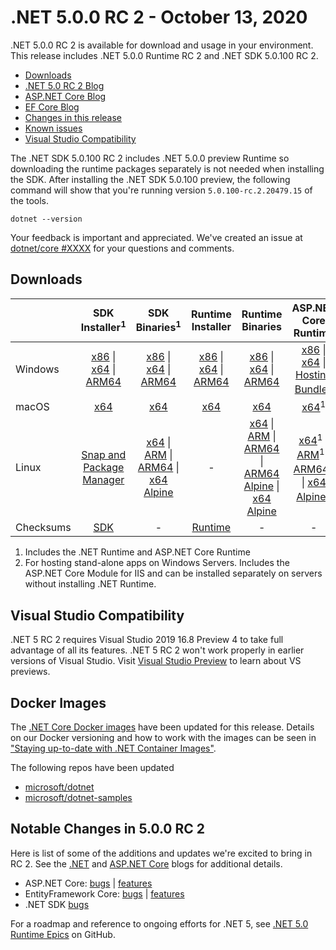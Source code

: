 # .NET 5.0.0 RC 2 - October 13, 2020

.NET 5.0.0 RC 2 is available for download and usage in your environment. This release includes .NET 5.0.0 Runtime RC 2 and .NET SDK 5.0.100 RC 2.

* [Downloads](https://dotnet.microsoft.com/download/dotnet/5.0)
* [.NET 5.0 RC 2 Blog][dotnet-blog]
* [ASP.NET Core Blog][aspnet-blog]
* [EF Core Blog][ef-blog]
* [Changes in this release](#notable-changes-in-500-rc-2)
* [Known issues](../5.0-known-issues.md)
* [Visual Studio Compatibility](#visual-studio-compatibility)

The .NET SDK 5.0.100 RC 2 includes .NET 5.0.0 preview Runtime so downloading the runtime packages separately is not needed when installing the SDK. After installing the .NET SDK 5.0.100 preview, the following command will show that you're running version `5.0.100-rc.2.20479.15` of the tools.

`dotnet --version`

Your feedback is important and appreciated. We've created an issue at [dotnet/core #XXXX](https://github.com/dotnet/core/issues/XXXX) for your questions and comments.

## Downloads

|           | SDK Installer<sup>1</sup>                        | SDK Binaries<sup>1</sup>                 | Runtime Installer                                        | Runtime Binaries                                 | ASP.NET Core Runtime           |
| --------- | :------------------------------------------:     | :----------------------:                 | :---------------------------:                            | :-------------------------:                      | :-----------------:            |
| Windows   | [x86][dotnet-sdk-win-x86.exe] \| [x64][dotnet-sdk-win-x64.exe] \| [ARM64][dotnet-sdk-win-arm64.exe] | [x86][dotnet-sdk-win-x86.zip] \| [x64][dotnet-sdk-win-x64.zip] \|  [ARM64][dotnet-sdk-win-arm64.zip] | [x86][dotnet-runtime-win-x86.exe] \| [x64][dotnet-runtime-win-x64.exe] \| [ARM64][dotnet-runtime-win-arm64.exe] | [x86][dotnet-runtime-win-x86.zip] \| [x64][dotnet-runtime-win-x64.zip] \| [ARM64][dotnet-runtime-win-arm64.zip] | [x86][aspnetcore-runtime-win-x86.exe] \| [x64][aspnetcore-runtime-win-x64.exe] \|<br> [Hosting Bundle][dotnet-hosting-win.exe]<sup>2</sup> |
| macOS     | [x64][dotnet-sdk-osx-x64.pkg]  | [x64][dotnet-sdk-osx-x64.tar.gz]     | [x64][dotnet-runtime-osx-x64.pkg] | [x64][dotnet-runtime-osx-x64.tar.gz] | [x64][aspnetcore-runtime-osx-x64.tar.gz]<sup>1</sup>
| Linux     | [Snap and Package Manager](5.0.0-rc.2-install-instructions.md)  | [x64][dotnet-sdk-linux-x64.tar.gz] \| [ARM][dotnet-sdk-linux-arm.tar.gz] \| [ARM64][dotnet-sdk-linux-arm64.tar.gz] \| [x64 Alpine][dotnet-sdk-linux-musl-x64.tar.gz] | - | [x64][dotnet-runtime-linux-x64.tar.gz] \| [ARM][dotnet-runtime-linux-arm.tar.gz] \| [ARM64][dotnet-runtime-linux-arm64.tar.gz] \| [ARM64 Alpine][dotnet-runtime-linux-musl-arm64.tar.gz] \| [x64 Alpine][dotnet-runtime-linux-musl-x64.tar.gz] | [x64][aspnetcore-runtime-linux-x64.tar.gz]<sup>1</sup>  \| [ARM][aspnetcore-runtime-linux-arm.tar.gz]<sup>1</sup> \| [ARM64][aspnetcore-runtime-linux-arm64.tar.gz]<sup>1</sup> \| [x64 Alpine][aspnetcore-runtime-linux-musl-x64.tar.gz]<sup>1</sup> |
| Checksums | [SDK][checksums-sdk]                             | -                                        | [Runtime][checksums-runtime]                             | - | - |

1. Includes the .NET Runtime and ASP.NET Core Runtime
2. For hosting stand-alone apps on Windows Servers. Includes the ASP.NET Core Module for IIS and can be installed separately on servers without installing .NET Runtime.

## Visual Studio Compatibility

.NET 5 RC 2 requires Visual Studio 2019 16.8 Preview 4 to take full advantage of all its features. .NET 5 RC 2 won't work properly in earlier versions of Visual Studio. Visit [Visual Studio Preview](https://visualstudio.microsoft.com/vs/preview/) to learn about VS previews.

## Docker Images

The [.NET Core Docker images](https://hub.docker.com/r/microsoft/dotnet/) have been updated for this release. Details on our Docker versioning and how to work with the images can be seen in ["Staying up-to-date with .NET Container Images"](https://blogs.msdn.microsoft.com/dotnet/2018/06/18/staying-up-to-date-with-net-container-images/).

The following repos have been updated

* [microsoft/dotnet](https://hub.docker.com/r/microsoft/dotnet)
* [microsoft/dotnet-samples](https://hub.docker.com/r/microsoft/dotnet-samples)

## Notable Changes in 5.0.0 RC 2

Here is list of some of the additions and updates we're excited to bring in RC 2. See the [.NET][dotnet-blog] and [ASP.NET Core][aspnet-blog] blogs for additional details.

* ASP.NET Core: [bugs][aspnet_bugs] | [features][aspnet_features]
* EntityFramework Core: [bugs][ef_bugs] | [features][ef_features]
* .NET SDK [bugs][sdk_bugs]

For a roadmap and reference to ongoing efforts for .NET 5, see [.NET 5.0 Runtime Epics](https://github.com/dotnet/runtime/issues/37269) on GitHub.

[blob-runtime]: https://dotnetcli.blob.core.windows.net/dotnet/Runtime/
[blob-sdk]: https://dotnetcli.blob.core.windows.net/dotnet/Sdk/
[release-notes]: https://github.com/dotnet/core/blob/master/release-notes/5.0/preview/5.0.0-rc.2.md

[checksums-runtime]: https://dotnetcli.blob.core.windows.net/dotnet/checksums/5.0.0-rc.2-sha.txt
[checksums-sdk]: https://dotnetcli.blob.core.windows.net/dotnet/checksums/5.0.0-rc.2-sha.txt

[linux-install]: https://www.microsoft.com/net/download/linux
[linux-setup]: https://github.com/dotnet/core/blob/master/Documentation/linux-setup.md

[dotnet-blog]: https://devblogs.microsoft.com/dotnet/announcing-net-5-0-rc-2/
[aspnet-blog]: https://devblogs.microsoft.com/aspnet/asp-net-core-updates-in-net-5-release-candidate-2/
[ef-blog]: https://devblogs.microsoft.com/dotnet/announcing-entity-framework-core-efcore-5-0-rc2/
[ef_bugs]: https://github.com/dotnet/efcore/issues?q=is%3Aissue+milestone%3A5.0.0-rc2+is%3Aclosed+label%3Atype-bug+is%3Aclosed
[ef_features]: https://github.com/dotnet/efcore/issues?q=is%3Aissue+milestone%3A5.0.0-rc2+is%3Aclosed+label%3Atype-enhancement+is%3Aclosed

[aspnet_bugs]: https://github.com/aspnet/AspNetCore/issues?q=is%3Aissue+milestone%3A5.0.0-rc2+label%3ADone+label%3Abug+is%3Aclosed
[aspnet_features]: https://github.com/aspnet/AspNetCore/issues?q=is%3Aissue+milestone%3A5.0.0-rc2+label%3ADone+label%3Aenhancement+is%3Aclosed
[runtime_bugs]: https://github.com/dotnet/runtime/issues?utf8=%E2%9C%93&q=is%3Aissue+milestone%3A5.0+label%3Abug+is%3Aclosed
[runtime_features]: https://github.com/dotnet/runtime/issues?q=is%3Aissue+milestone%3A5.0+label%3Aenhancement+is%3Aclosed

[sdk_bugs]: https://github.com/dotnet/sdk/issues?q=is%3Aissue+is%3Aclosed+milestone%3A5.0.1xx+is%3Aclosed


[//]: # ( Runtime 5.0.0-rc.2.20475.5)
[dotnet-runtime-linux-arm.tar.gz]: https://download.visualstudio.microsoft.com/download/pr/91f51f33-238d-46bd-9d28-4d07667c49fb/693e99d7e048f96ba1237b19a9c848a9/dotnet-runtime-5.0.0-rc.2.20475.5-linux-arm.tar.gz
[dotnet-runtime-linux-arm64.tar.gz]: https://download.visualstudio.microsoft.com/download/pr/f765599d-3130-4825-acc5-92c717a06013/22fcf79920ad59b0cce1653a1171a80e/dotnet-runtime-5.0.0-rc.2.20475.5-linux-arm64.tar.gz
[dotnet-runtime-linux-musl-arm64.tar.gz]: https://download.visualstudio.microsoft.com/download/pr/9f24d1a3-44ca-40f4-a129-aa71dc649f87/0eaaade7b6919a1f968e62a1f1cadfbe/dotnet-runtime-5.0.0-rc.2.20475.5-linux-musl-arm64.tar.gz
[dotnet-runtime-linux-musl-x64.tar.gz]: https://download.visualstudio.microsoft.com/download/pr/ef5fba19-c738-45ba-ac4e-bea399bb1086/ae704db109eec283eee4ecb0cbab491c/dotnet-runtime-5.0.0-rc.2.20475.5-linux-musl-x64.tar.gz
[dotnet-runtime-linux-x64.tar.gz]: https://download.visualstudio.microsoft.com/download/pr/3df8caad-2e73-4969-82d1-bd467054c552/06078adfbda938c50ab0dbca01f14ee4/dotnet-runtime-5.0.0-rc.2.20475.5-linux-x64.tar.gz
[dotnet-runtime-osx-x64.pkg]: https://download.visualstudio.microsoft.com/download/pr/6e1df8ce-94d1-4fbf-b1fd-e7128696466f/0c0616999df20b12df4905075b00331c/dotnet-runtime-5.0.0-rc.2.20475.5-osx-x64.pkg
[dotnet-runtime-osx-x64.tar.gz]: https://download.visualstudio.microsoft.com/download/pr/71387715-de5a-4cba-851b-77bdcda1b8df/26fce295fd4e8c28e6cf2c50ca3aeb51/dotnet-runtime-5.0.0-rc.2.20475.5-osx-x64.tar.gz
[dotnet-runtime-win-arm64.exe]: https://download.visualstudio.microsoft.com/download/pr/123fb0d6-4c3e-4639-8cfd-155e3a6b1710/1b4c779d06b348cb440966c4998a80c9/dotnet-runtime-5.0.0-rc.2.20475.5-win-arm64.exe
[dotnet-runtime-win-arm64.zip]: https://download.visualstudio.microsoft.com/download/pr/49591300-4023-4a5f-9cc7-7bf46ec4fdcf/ea4caf85b4c3fb9adda55142ec66f172/dotnet-runtime-5.0.0-rc.2.20475.5-win-arm64.zip
[dotnet-runtime-win-x64.exe]: https://download.visualstudio.microsoft.com/download/pr/054458a0-ecae-4d40-8fab-cac711ab3074/79964cee73907a8a015db5efcb01ac3c/dotnet-runtime-5.0.0-rc.2.20475.5-win-x64.exe
[dotnet-runtime-win-x64.zip]: https://download.visualstudio.microsoft.com/download/pr/603925fc-b50c-4657-a5dd-d1652aa39e07/90e27c1418a58bf3226cf6bab7dec5fa/dotnet-runtime-5.0.0-rc.2.20475.5-win-x64.zip
[dotnet-runtime-win-x86.exe]: https://download.visualstudio.microsoft.com/download/pr/bd93b8cf-5757-49e0-93a0-ab53a377e5ff/728097b8d85670f3f64bddea4338d0aa/dotnet-runtime-5.0.0-rc.2.20475.5-win-x86.exe
[dotnet-runtime-win-x86.zip]: https://download.visualstudio.microsoft.com/download/pr/a3b8f8fb-6824-4dac-a6be-dd3f51c487a0/e7a0ae5890d7731349acb1a39c730790/dotnet-runtime-5.0.0-rc.2.20475.5-win-x86.zip

[//]: # ( WindowsDesktop 5.0.0-rc.2.20475.6)
[windowsdesktop-runtime-win-arm64.exe]: https://download.visualstudio.microsoft.com/download/pr/a9243817-2e2f-4a9d-999e-41496c7681b2/f27e936a6dab4ab25f38616dbe7369e7/windowsdesktop-runtime-5.0.0-rc.2.20475.6-win-arm64.exe
[windowsdesktop-runtime-win-x64.exe]: https://download.visualstudio.microsoft.com/download/pr/91fb8d46-77fc-4d2b-9762-31584f514470/0c7041dfe359e909743f35e2585af108/windowsdesktop-runtime-5.0.0-rc.2.20475.6-win-x64.exe
[windowsdesktop-runtime-win-x86.exe]: https://download.visualstudio.microsoft.com/download/pr/f125aff4-8055-4ddb-955c-8e65043c33d0/5cc82db36244efb98176d2b4bfed584b/windowsdesktop-runtime-5.0.0-rc.2.20475.6-win-x86.exe

[//]: # ( ASP 5.0.0-rc.2.20475.17)
[aspnetcore-runtime-linux-arm.tar.gz]: https://download.visualstudio.microsoft.com/download/pr/d28b2c72-92f7-44fd-b673-f7c24275f513/694228a9541d905bda4417156a9617df/aspnetcore-runtime-5.0.0-rc.2.20475.17-linux-arm.tar.gz
[aspnetcore-runtime-linux-arm64.tar.gz]: https://download.visualstudio.microsoft.com/download/pr/565b6b58-e67d-4572-b376-574634730f7d/46cd04ba8e137ad20fd0e97814350ff3/aspnetcore-runtime-5.0.0-rc.2.20475.17-linux-arm64.tar.gz
[aspnetcore-runtime-linux-musl-arm64.tar.gz]: https://download.visualstudio.microsoft.com/download/pr/265f6f53-9338-4b5e-b42f-923ce1bed379/d2959c292c1332765338097fc63cf686/aspnetcore-runtime-5.0.0-rc.2.20475.17-linux-musl-arm64.tar.gz
[aspnetcore-runtime-linux-musl-x64.tar.gz]: https://download.visualstudio.microsoft.com/download/pr/37b5258c-1758-4e5d-8f53-7431199c1575/f6186fe70e60469e66ca1b1bc9f59ffa/aspnetcore-runtime-5.0.0-rc.2.20475.17-linux-musl-x64.tar.gz
[aspnetcore-runtime-linux-x64.tar.gz]: https://download.visualstudio.microsoft.com/download/pr/76b700c1-f51b-454d-8082-dd0f6db0b5eb/e128bda60e4a72fd2fd38b50b442623e/aspnetcore-runtime-5.0.0-rc.2.20475.17-linux-x64.tar.gz
[aspnetcore-runtime-osx-x64.tar.gz]: https://download.visualstudio.microsoft.com/download/pr/4c32af7f-e685-4bd9-8792-e7cdd5f46a20/4bdad80338f3e4e4b65a04c5cd65cceb/aspnetcore-runtime-5.0.0-rc.2.20475.17-osx-x64.tar.gz
[aspnetcore-runtime-win-arm64.zip]: https://download.visualstudio.microsoft.com/download/pr/36abe09b-b2ab-4986-9a45-87aa2391cdb3/07bd88dc9a1fc229faead6cf4eff92fe/aspnetcore-runtime-5.0.0-rc.2.20475.17-win-arm64.zip
[aspnetcore-runtime-win-x64.exe]: https://download.visualstudio.microsoft.com/download/pr/c29737de-627f-44be-ba9e-7292fb0fb97e/3476046d9f030ef6af11bcb7c4c51b7a/aspnetcore-runtime-5.0.0-rc.2.20475.17-win-x64.exe
[aspnetcore-runtime-win-x64.zip]: https://download.visualstudio.microsoft.com/download/pr/5208bb4a-0704-44c2-b8c1-95871f23f2c9/7c0c1fded168bb35ff4ddd5c3fb85736/aspnetcore-runtime-5.0.0-rc.2.20475.17-win-x64.zip
[aspnetcore-runtime-win-x86.exe]: https://download.visualstudio.microsoft.com/download/pr/f2306025-c7ad-45de-b351-0f04b30ac115/d75c53920c15dd23fc61d780722636ed/aspnetcore-runtime-5.0.0-rc.2.20475.17-win-x86.exe
[aspnetcore-runtime-win-x86.zip]: https://download.visualstudio.microsoft.com/download/pr/c79c6f94-e14f-4bc1-bdc3-527efa969faf/7e385dd3f773f925c89a93708d28d309/aspnetcore-runtime-5.0.0-rc.2.20475.17-win-x86.zip
[dotnet-hosting-win.exe]: https://download.visualstudio.microsoft.com/download/pr/03f2261a-01cc-4a78-8505-88ba0457ef29/1ff22faa58152bec84e636e719c28528/dotnet-hosting-5.0.0-rc.2.20475.17-win.exe

[//]: # ( SDK 5.0.100-rc.2.20479.15 )
[dotnet-sdk-linux-arm.tar.gz]: https://download.visualstudio.microsoft.com/download/pr/068ebc6e-4a1d-45ec-a766-733a142f2839/e0da4c731c943ca2b267c15edb565108/dotnet-sdk-5.0.100-rc.2.20479.15-linux-arm.tar.gz
[dotnet-sdk-linux-arm64.tar.gz]: https://download.visualstudio.microsoft.com/download/pr/b416bc12-1478-4241-bc31-6fe68f8b73b6/582f018a97172f4975973390cf3f58e7/dotnet-sdk-5.0.100-rc.2.20479.15-linux-arm64.tar.gz
[dotnet-sdk-linux-musl-x64.tar.gz]: https://download.visualstudio.microsoft.com/download/pr/1ea8c954-015d-4ded-a221-6bcc27f53d06/c76bcb58b9a1539dcba34c0cb6c5df9b/dotnet-sdk-5.0.100-rc.2.20479.15-linux-musl-x64.tar.gz
[dotnet-sdk-linux-x64.tar.gz]: https://download.visualstudio.microsoft.com/download/pr/69cb8922-7bb0-4d3a-aa92-8cb885fdd0a6/2fd4da9e026f661caf8db9c1602e7b2f/dotnet-sdk-5.0.100-rc.2.20479.15-linux-x64.tar.gz
[dotnet-sdk-osx-x64.pkg]: https://download.visualstudio.microsoft.com/download/pr/414d772d-9d3f-471b-8cc4-3badae3fc6f1/4324fbb212b8801c4b81723535b7e5d5/dotnet-sdk-5.0.100-rc.2.20479.15-osx-x64.pkg
[dotnet-sdk-osx-x64.tar.gz]: https://download.visualstudio.microsoft.com/download/pr/c0cafea0-6f76-407a-8c70-175c25e701d8/de9cc8367c469fa7eaaf5a7fb4aaf08d/dotnet-sdk-5.0.100-rc.2.20479.15-osx-x64.tar.gz
[dotnet-sdk-win-arm64.exe]: https://download.visualstudio.microsoft.com/download/pr/0940a90a-35de-40b3-b693-115d0aafb926/f15339d5d33a00fc5801be83e31433b3/dotnet-sdk-5.0.100-rc.2.20479.15-win-arm64.exe
[dotnet-sdk-win-arm64.zip]: https://download.visualstudio.microsoft.com/download/pr/a5a30a34-0e4b-441d-8a16-4c6c356f418d/7369a30d2a2f04f2dac00f802bde3ae0/dotnet-sdk-5.0.100-rc.2.20479.15-win-arm64.zip
[dotnet-sdk-win-x64.exe]: https://download.visualstudio.microsoft.com/download/pr/3121f13a-c4a7-4a93-bf87-f66f6a8b182d/f85dafe84e9d57d9f9c5c4e6a29d04db/dotnet-sdk-5.0.100-rc.2.20479.15-win-x64.exe
[dotnet-sdk-win-x64.zip]: https://download.visualstudio.microsoft.com/download/pr/5fc1edb6-c952-4071-88a7-3ff13c63ab54/71324a7c46138fa35d7f5921207d7142/dotnet-sdk-5.0.100-rc.2.20479.15-win-x64.zip
[dotnet-sdk-win-x86.exe]: https://download.visualstudio.microsoft.com/download/pr/b39635bf-e274-4be0-b35c-a6f92875756c/805a41e904d14b70c3d64a416f5bf12f/dotnet-sdk-5.0.100-rc.2.20479.15-win-x86.exe
[dotnet-sdk-win-x86.zip]: https://download.visualstudio.microsoft.com/download/pr/4503f532-215f-4300-b3b4-eb3ccd3c6ff3/79045e530ca8368c02ba9a2b764be28a/dotnet-sdk-5.0.100-rc.2.20479.15-win-x86.zip
